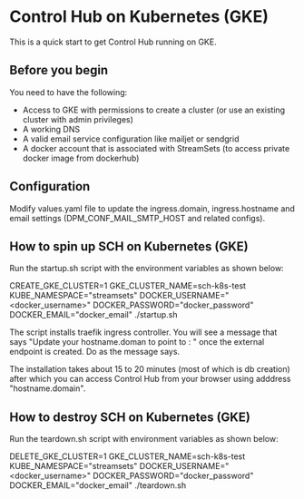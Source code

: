 # Control Hub on Kubernetes (GKE)

This is a quick start to get Control Hub running on GKE.

## Before you begin

You need to have the following:

- Access to GKE with permissions to create a cluster (or use an existing cluster with admin privileges)
- A working DNS
- A valid email service configuration like mailjet or sendgrid
- A docker account that is associated with StreamSets (to access private docker image from dockerhub)

## Configuration

Modify values.yaml file to update the ingress.domain, ingress.hostname and email settings (DPM_CONF_MAIL_SMTP_HOST and related configs).

## How to spin up SCH on Kubernetes (GKE)
Run the startup.sh script with the environment variables as shown below:

CREATE_GKE_CLUSTER=1 GKE_CLUSTER_NAME=sch-k8s-test KUBE_NAMESPACE="streamsets" DOCKER_USERNAME="<docker_username>" DOCKER_PASSWORD="docker_password" DOCKER_EMAIL="docker_email" ./startup.sh

The script installs traefik ingress controller. You will see a message that says "Update your hostname.doman to point to : <ip>" once the external endpoint is created. Do as the message says.
  
The installation takes about 15 to 20 minutes (most of which is db creation) after which you can access Control Hub from your browser using adddress "hostname.domain".

## How to destroy SCH on Kubernetes (GKE)
Run the teardown.sh script with environment variables as shown below:

DELETE_GKE_CLUSTER=1 GKE_CLUSTER_NAME=sch-k8s-test KUBE_NAMESPACE="streamsets" DOCKER_USERNAME="<docker_username>" DOCKER_PASSWORD="docker_password" DOCKER_EMAIL="docker_email" ./teardown.sh

